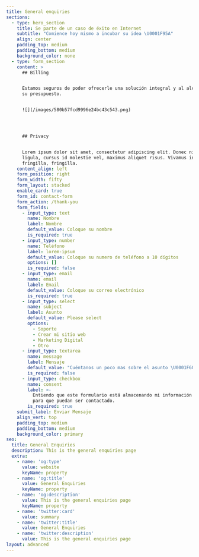 ```yaml
---
title: General enquiries
sections:
  - type: hero_section
    title: Se parte de un caso de éxito en Internet
    subtitle: "Comience hoy mismo a incubar su idea \U0001F95A"
    align: center
    padding_top: medium
    padding_bottom: medium
    background_color: none
  - type: form_section
    content: >
      ## Billing


      Estamos seguros de poder ofrecerle una solución integral y al alcance de
      su presupuesto.


      ![](/images/580b57fcd9996e24bc43c543.png)




      ## Privacy


      Lorem ipsum dolor sit amet, consectetur adipiscing elit. Donec nisl
      ligula, cursus id molestie vel, maximus aliquet risus. Vivamus in nibh
      fringilla, fringilla.
    content_align: left
    form_position: right
    form_width: fifty
    form_layout: stacked
    enable_card: true
    form_id: contact-form
    form_action: /thank-you
    form_fields:
      - input_type: text
        name: Nombre
        label: Nombre
        default_value: Coloque su nombre
        is_required: true
      - input_type: number
        name: Teléfono
        label: lorem-ipsum
        default_value: Coloque su numero de teléfono a 10 dígitos
        options: []
        is_required: false
      - input_type: email
        name: email
        label: Email
        default_value: Coloque su correo electrónico
        is_required: true
      - input_type: select
        name: subject
        label: Asunto
        default_value: Please select
        options:
          - Soporte
          - Crear mi sitio web
          - Marketing Digital
          - Otro
      - input_type: textarea
        name: message
        label: Mensaje
        default_value: "Cuéntanos un poco mas sobre el asunto \U0001F600"
        is_required: false
      - input_type: checkbox
        name: consent
        label: >-
          Entiendo que este formulario está almacenando mi información enviada
          para que puedan ser contactado.
        is_required: true
    submit_label: Enviar Mensaje
    align_vert: top
    padding_top: medium
    padding_bottom: medium
    background_color: primary
seo:
  title: General Enquiries
  description: This is the general enquiries page
  extra:
    - name: 'og:type'
      value: website
      keyName: property
    - name: 'og:title'
      value: General Enquiries
      keyName: property
    - name: 'og:description'
      value: This is the general enquiries page
      keyName: property
    - name: 'twitter:card'
      value: summary
    - name: 'twitter:title'
      value: General Enquiries
    - name: 'twitter:description'
      value: This is the general enquiries page
layout: advanced
---
```

